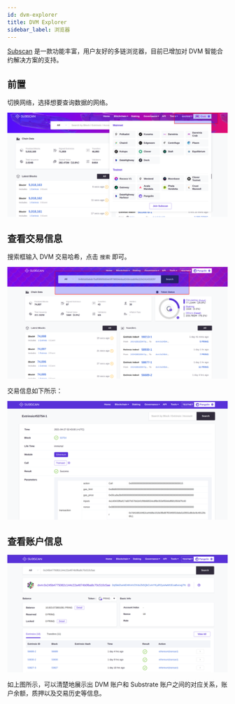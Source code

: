 ```yaml
---
id: dvm-explorer
title: DVM Explorer
sidebar_label: 浏览器
---
```


[Subscan](https://crab.subscan.io/) 是一款功能丰富，用户友好的多链浏览器，目前已增加对 DVM 智能合约解决方案的支持。

## 前置

切换网络，选择想要查询数据的网络。

![dvm](assets/dvm/explorer/e0.png)

## 查看交易信息

搜索框输入 DVM 交易哈希，点击 `搜索` 即可。

![dvm](assets/dvm/explorer/e1.png)

交易信息如下所示：

![dvm](assets/dvm/explorer/e3.png)

## 查看账户信息

![dvm](assets/dvm/explorer/e2.png)

如上图所示，可以清楚地展示出 DVM 账户和 Substrate 账户之间的对应关系，账户余额，质押以及交易历史等信息。